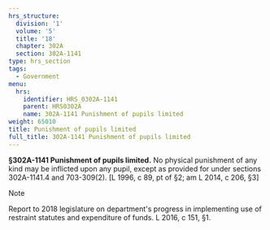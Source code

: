 ```yaml
---
hrs_structure:
  division: '1'
  volume: '5'
  title: '18'
  chapter: 302A
  section: 302A-1141
type: hrs_section
tags:
  - Government
menu:
  hrs:
    identifier: HRS_0302A-1141
    parent: HRS0302A
    name: 302A-1141 Punishment of pupils limited
weight: 65010
title: Punishment of pupils limited
full_title: 302A-1141 Punishment of pupils limited
---
```

**§302A-1141 Punishment of pupils limited.** No physical punishment of any kind may be inflicted upon any pupil, except as provided for under sections 302A-1141.4 and 703-309(2). [L 1996, c 89, pt of §2; am L 2014, c 206, §3]

Note

Report to 2018 legislature on department's progress in implementing use of restraint statutes and expenditure of funds. L 2016, c 151, §1.
